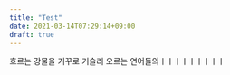 ```yaml
---
title: "Test"
date: 2021-03-14T07:29:14+09:00
draft: true
---
```


흐르는 강물을 거꾸로 거슬러 오르는 연어들의ㅣㅣㅣㅣㅣㅣㅣㅣㅣ